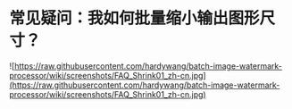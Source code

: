 # 常见疑问：我如何批量缩小输出图形尺寸？ #
![https://raw.githubusercontent.com/hardywang/batch-image-watermark-processor/wiki/screenshots/FAQ_Shrink01_zh-cn.jpg](https://raw.githubusercontent.com/hardywang/batch-image-watermark-processor/wiki/screenshots/FAQ_Shrink01_zh-cn.jpg)